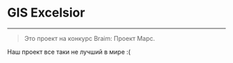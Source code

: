 # GIS Excelsior
----------------------
>Это проект на конкурс Braim: Проект Марс.

Наш проект все таки не лучший в мире :(